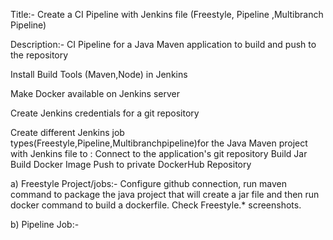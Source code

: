 Title:- Create a CI Pipeline with Jenkins file (Freestyle, Pipeline ,Multibranch Pipeline)

Description:- CI Pipeline for a Java Maven application to build and push to the repository

Install Build Tools (Maven,Node) in Jenkins

Make Docker available on Jenkins server

Create Jenkins credentials for a git repository

Create different Jenkins job types(Freestyle,Pipeline,Multibranchpipeline)for the Java Maven project with Jenkins file to : Connect to the application's git repository Build Jar Build Docker Image Push to private DockerHub Repository

a) Freestyle Project/jobs:- Configure github connection, run maven command to package the java project that will create a jar file and then run docker command to build a dockerfile. Check Freestyle.* screenshots.

b) Pipeline Job:-
